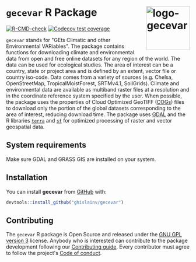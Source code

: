 <!-- README.md is generated from README.Rmd. Please edit that file -->

# `gecevar` R Package <img src="https://ecology.ghislainv.fr/gecevar/logo.svg" align="right" alt="logo-gecevar" width="120" />

[![R-CMD-check](https://github.com/ghislainv/gecevar/workflows/R-CMD-check/badge.svg)](https://github.com/ghislainv/gecevar/actions)
[![Codecov test coverage](https://codecov.io/gh/ghislainv/gecevar/branch/main/graph/badge.svg)](https://app.codecov.io/gh/ghislainv/gecevar?branch=main) 
<!-- [![CRAN Status](https://www.r-pkg.org/badges/version/gecevar)](https://cran.r-project.org/package=gecevar) -->
<!-- [![DOI](https://zenodo.org/badge/DOI/10.5281/zenodo.3253460.svg)](https://doi.org/10.5281/zenodo.3253460) -->
<!-- [![Downloads](https://cranlogs.r-pkg.org/badges/gecevar)](https://cran.r-project.org/package=gecevar) -->

`gecevar` stands for "GEts Climatic and other Environmental VARiables". The package contains functions for downloading climate and environmental data from open and free online datasets for any region of the world. The data can be used for ecological studies. The area of interest can be a country, state or project area and is defined by an extent, vector file or country iso-code. Data comes from a variety of sources (e.g. Chelsa, OpenStreetMap, TropicalMoistForest, SRTMv4.1, SoilGrids). Climate and environmental data are available as multiband raster files at a resolution and in the coordinate reference system specified by the user. When possible, the package uses the properties of Cloud Optimized GeoTIFF ([COGs](https://www.cogeo.org/)) files to download only the portion of the global datasets corresponding to the area of interest, reducing download time. The package uses [GDAL](https://gdal.org/) and the R libraries [`terra`](https://rspatial.org/) and [`sf`](https://r-spatial.github.io/sf/) for optimized processing of raster and vector geospatial data.

## System requirements

Make sure GDAL and GRASS GIS are installed on your system.

## Installation

You can install **gecevar** from [GitHub](https://github.com/ghislainv/gecevar) with:


```r
devtools::install_github("ghislainv/gecevar")
```

## Contributing

The `gecevar` R package is Open Source and released under the [GNU GPL version 3](https://www.gnu.org/licenses/gpl-3.0.en.html) license. Anybody who is interested can contribute to the package development following our [Contributing guide](CONTRIBUTING.html). Every contributor must agree to follow the project's [Code of conduct](CODE_OF_CONDUCT.html).
